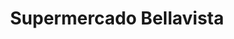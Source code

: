 ---
title: "Supermercado Bellavista"
url: /bogota-d-c/supermercado-bellavista/
shop: supermercado
---